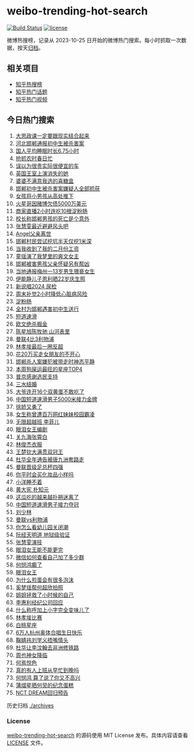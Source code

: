 # weibo-trending-hot-search

[![Build Status](https://github.com/justjavac/weibo-trending-hot-search/workflows/ci/badge.svg?branch=master)](https://github.com/justjavac/weibo-trending-hot-search/actions)
[![license](https://img.shields.io/github/license/justjavac/weibo-trending-hot-search)](https://github.com/justjavac/weibo-trending-hot-search/blob/master/LICENSE)

微博热搜榜，记录从 2023-10-25 日开始的微博热门搜索。每小时抓取一次数据，按天[归档](./archives)。

## 相关项目

- [知乎热搜榜](https://github.com/justjavac/zhihu-trending-top-search)
- [知乎热门话题](https://github.com/justjavac/zhihu-trending-hot-questions)
- [知乎热门视频](https://github.com/justjavac/zhihu-trending-hot-video)

## 今日热门搜索

<!-- BEGIN -->
<!-- 最后更新时间 Mon Mar 18 2024 07:19:12 GMT+0800 (China Standard Time) -->

1. [大思政课一定要跟现实结合起来](https://s.weibo.com//weibo?q=%23%E5%A4%A7%E6%80%9D%E6%94%BF%E8%AF%BE%E4%B8%80%E5%AE%9A%E8%A6%81%E8%B7%9F%E7%8E%B0%E5%AE%9E%E7%BB%93%E5%90%88%E8%B5%B7%E6%9D%A5%23&Refer=new_time)
1. [河北邯郸通报初中生被杀害案](https://s.weibo.com//weibo?q=%23%E6%B2%B3%E5%8C%97%E9%82%AF%E9%83%B8%E9%80%9A%E6%8A%A5%E5%88%9D%E4%B8%AD%E7%94%9F%E8%A2%AB%E6%9D%80%E5%AE%B3%E6%A1%88%23&t=31&band_rank=1&Refer=top)
1. [国人平均睡眠时长6.75小时](https://s.weibo.com//weibo?q=%23%E5%9B%BD%E4%BA%BA%E5%B9%B3%E5%9D%87%E7%9D%A1%E7%9C%A0%E6%97%B6%E9%95%BF6.75%E5%B0%8F%E6%97%B6%23&t=31&band_rank=44&Refer=top)
1. [抢抓农时春日忙](https://s.weibo.com//weibo?q=%23%E6%8A%A2%E6%8A%93%E5%86%9C%E6%97%B6%E6%98%A5%E6%97%A5%E5%BF%99%23&t=31&band_rank=3&Refer=top)
1. [误以为很贵实际很便宜的车](https://s.weibo.com//weibo?q=%23%E8%AF%AF%E4%BB%A5%E4%B8%BA%E5%BE%88%E8%B4%B5%E5%AE%9E%E9%99%85%E5%BE%88%E4%BE%BF%E5%AE%9C%E7%9A%84%E8%BD%A6%23&t=31&band_rank=12&Refer=top)
1. [英国王室上演消失的她](https://s.weibo.com//weibo?q=%23%E8%8B%B1%E5%9B%BD%E7%8E%8B%E5%AE%A4%E4%B8%8A%E6%BC%94%E6%B6%88%E5%A4%B1%E7%9A%84%E5%A5%B9%23&t=31&band_rank=5&Refer=top)
1. [婆婆不满意我选的喜糖盒](https://s.weibo.com//weibo?q=%23%E5%A9%86%E5%A9%86%E4%B8%8D%E6%BB%A1%E6%84%8F%E6%88%91%E9%80%89%E7%9A%84%E5%96%9C%E7%B3%96%E7%9B%92%23&t=31&band_rank=31&Refer=top)
1. [邯郸初中生被杀害案嫌疑人全部抓获](https://s.weibo.com//weibo?q=%23%E9%82%AF%E9%83%B8%E5%88%9D%E4%B8%AD%E7%94%9F%E8%A2%AB%E6%9D%80%E5%AE%B3%E6%A1%88%E5%AB%8C%E7%96%91%E4%BA%BA%E5%85%A8%E9%83%A8%E6%8A%93%E8%8E%B7%23&t=31&band_rank=2&Refer=top)
1. [女孩将小男孩从高处推下](https://s.weibo.com//weibo?q=%23%E5%A5%B3%E5%AD%A9%E5%B0%86%E5%B0%8F%E7%94%B7%E5%AD%A9%E4%BB%8E%E9%AB%98%E5%A4%84%E6%8E%A8%E4%B8%8B%23&t=31&band_rank=6&Refer=top)
1. [火星哥因赌博欠债5000万美元](https://s.weibo.com//weibo?q=%23%E7%81%AB%E6%98%9F%E5%93%A5%E5%9B%A0%E8%B5%8C%E5%8D%9A%E6%AC%A0%E5%80%BA5000%E4%B8%87%E7%BE%8E%E5%85%83%23&t=31&band_rank=8&Refer=top)
1. [商家直播2小时连吃10根淀粉肠](https://s.weibo.com//weibo?q=%23%E5%95%86%E5%AE%B6%E7%9B%B4%E6%92%AD2%E5%B0%8F%E6%97%B6%E8%BF%9E%E5%90%8310%E6%A0%B9%E6%B7%80%E7%B2%89%E8%82%A0%23&t=31&band_rank=7&Refer=top)
1. [校长称邯郸男孩的死亡是个意外](https://s.weibo.com//weibo?q=%23%E6%A0%A1%E9%95%BF%E7%A7%B0%E9%82%AF%E9%83%B8%E7%94%B7%E5%AD%A9%E7%9A%84%E6%AD%BB%E4%BA%A1%E6%98%AF%E4%B8%AA%E6%84%8F%E5%A4%96%23&t=31&band_rank=11&Refer=top)
1. [张慧雯最近避避风头吧](https://s.weibo.com//weibo?q=%23%E5%BC%A0%E6%85%A7%E9%9B%AF%E6%9C%80%E8%BF%91%E9%81%BF%E9%81%BF%E9%A3%8E%E5%A4%B4%E5%90%A7%23&t=31&band_rank=6&Refer=top)
1. [Angel父亲离世](https://s.weibo.com//weibo?q=%23Angel%E7%88%B6%E4%BA%B2%E7%A6%BB%E4%B8%96%23&t=31&band_rank=4&Refer=top)
1. [邯郸村民尝试挖坑半天仅挖1米深](https://s.weibo.com//weibo?q=%23%E9%82%AF%E9%83%B8%E6%9D%91%E6%B0%91%E5%B0%9D%E8%AF%95%E6%8C%96%E5%9D%91%E5%8D%8A%E5%A4%A9%E4%BB%85%E6%8C%961%E7%B1%B3%E6%B7%B1%23&t=31&band_rank=14&Refer=top)
1. [当我收到了我的二月份工资](https://s.weibo.com//weibo?q=%23%E5%BD%93%E6%88%91%E6%94%B6%E5%88%B0%E4%BA%86%E6%88%91%E7%9A%84%E4%BA%8C%E6%9C%88%E4%BB%BD%E5%B7%A5%E8%B5%84%23&t=31&band_rank=26&Refer=top)
1. [童瑶演了我梦里的爽文女主](https://s.weibo.com//weibo?q=%E7%AB%A5%E7%91%B6%E6%BC%94%E4%BA%86%E6%88%91%E6%A2%A6%E9%87%8C%E7%9A%84%E7%88%BD%E6%96%87%E5%A5%B3%E4%B8%BB&t=31&band_rank=29&Refer=top)
1. [邯郸被害男孩父亲怀疑另有帮凶](https://s.weibo.com//weibo?q=%23%E9%82%AF%E9%83%B8%E8%A2%AB%E5%AE%B3%E7%94%B7%E5%AD%A9%E7%88%B6%E4%BA%B2%E6%80%80%E7%96%91%E5%8F%A6%E6%9C%89%E5%B8%AE%E5%87%B6%23&t=31&band_rank=17&Refer=top)
1. [当地通报梅州一13岁男生猥亵女生](https://s.weibo.com//weibo?q=%23%E5%BD%93%E5%9C%B0%E9%80%9A%E6%8A%A5%E6%A2%85%E5%B7%9E%E4%B8%8013%E5%B2%81%E7%94%B7%E7%94%9F%E7%8C%A5%E4%BA%B5%E5%A5%B3%E7%94%9F%23&t=31&band_rank=18&Refer=top)
1. [伊能静儿子恩利晒22岁庆生照](https://s.weibo.com//weibo?q=%23%E4%BC%8A%E8%83%BD%E9%9D%99%E5%84%BF%E5%AD%90%E6%81%A9%E5%88%A9%E6%99%9222%E5%B2%81%E5%BA%86%E7%94%9F%E7%85%A7%23&t=31&band_rank=31&Refer=top)
1. [新说唱2024 尿检](https://s.weibo.com//weibo?q=%E6%96%B0%E8%AF%B4%E5%94%B12024%20%E5%B0%BF%E6%A3%80&t=31&band_rank=19&Refer=top)
1. [周末补觉2小时降低心脏病风险](https://s.weibo.com//weibo?q=%23%E5%91%A8%E6%9C%AB%E8%A1%A5%E8%A7%892%E5%B0%8F%E6%97%B6%E9%99%8D%E4%BD%8E%E5%BF%83%E8%84%8F%E7%97%85%E9%A3%8E%E9%99%A9%23&t=31&band_rank=21&Refer=top)
1. [淀粉肠](https://s.weibo.com//weibo?q=%E6%B7%80%E7%B2%89%E8%82%A0&t=31&band_rank=22&Refer=top)
1. [全村为邯郸遇害初中生送行](https://s.weibo.com//weibo?q=%23%E5%85%A8%E6%9D%91%E4%B8%BA%E9%82%AF%E9%83%B8%E9%81%87%E5%AE%B3%E5%88%9D%E4%B8%AD%E7%94%9F%E9%80%81%E8%A1%8C%23&t=31&band_rank=20&Refer=top)
1. [短道速滑](https://s.weibo.com//weibo?q=%E7%9F%AD%E9%81%93%E9%80%9F%E6%BB%91&t=31&band_rank=24&Refer=top)
1. [欧文绝杀掘金](https://s.weibo.com//weibo?q=%23%E6%AC%A7%E6%96%87%E7%BB%9D%E6%9D%80%E6%8E%98%E9%87%91%23&t=31&band_rank=25&Refer=top)
1. [陈星旭陈牧驰 山河表里](https://s.weibo.com//weibo?q=%E9%99%88%E6%98%9F%E6%97%AD%E9%99%88%E7%89%A7%E9%A9%B0%20%E5%B1%B1%E6%B2%B3%E8%A1%A8%E9%87%8C&t=31&band_rank=15&Refer=top)
1. [曼联4比3利物浦](https://s.weibo.com//weibo?q=%23%E6%9B%BC%E8%81%944%E6%AF%943%E5%88%A9%E7%89%A9%E6%B5%A6%23&t=31&band_rank=27&Refer=top)
1. [林孝埈最后一圈反超](https://s.weibo.com//weibo?q=%23%E6%9E%97%E5%AD%9D%E5%9F%88%E6%9C%80%E5%90%8E%E4%B8%80%E5%9C%88%E5%8F%8D%E8%B6%85%23&t=31&band_rank=13&Refer=top)
1. [花20万买走女朋友的不开心](https://s.weibo.com//weibo?q=%23%E8%8A%B120%E4%B8%87%E4%B9%B0%E8%B5%B0%E5%A5%B3%E6%9C%8B%E5%8F%8B%E7%9A%84%E4%B8%8D%E5%BC%80%E5%BF%83%23&t=31&band_rank=32&Refer=top)
1. [邯郸杀人案嫌犯被带走时神态平静](https://s.weibo.com//weibo?q=%23%E9%82%AF%E9%83%B8%E6%9D%80%E4%BA%BA%E6%A1%88%E5%AB%8C%E7%8A%AF%E8%A2%AB%E5%B8%A6%E8%B5%B0%E6%97%B6%E7%A5%9E%E6%80%81%E5%B9%B3%E9%9D%99%23&t=31&band_rank=25&Refer=top)
1. [本周狗屎运最旺的星座TOP4](https://s.weibo.com//weibo?q=%E6%9C%AC%E5%91%A8%E7%8B%97%E5%B1%8E%E8%BF%90%E6%9C%80%E6%97%BA%E7%9A%84%E6%98%9F%E5%BA%A7TOP4&t=31&band_rank=9&Refer=top)
1. [普京感谢选民支持](https://s.weibo.com//weibo?q=%23%E6%99%AE%E4%BA%AC%E6%84%9F%E8%B0%A2%E9%80%89%E6%B0%91%E6%94%AF%E6%8C%81%23&t=31&band_rank=32&Refer=top)
1. [三水结婚](https://s.weibo.com//weibo?q=%E4%B8%89%E6%B0%B4%E7%BB%93%E5%A9%9A&t=31&band_rank=13&Refer=top)
1. [大爷连开16个双黄蛋不敢吃了](https://s.weibo.com//weibo?q=%23%E5%A4%A7%E7%88%B7%E8%BF%9E%E5%BC%8016%E4%B8%AA%E5%8F%8C%E9%BB%84%E8%9B%8B%E4%B8%8D%E6%95%A2%E5%90%83%E4%BA%86%23&t=31&band_rank=42&Refer=top)
1. [中国短道速滑男子5000米接力金牌](https://s.weibo.com//weibo?q=%23%E4%B8%AD%E5%9B%BD%E7%9F%AD%E9%81%93%E9%80%9F%E6%BB%91%E7%94%B7%E5%AD%905000%E7%B1%B3%E6%8E%A5%E5%8A%9B%E9%87%91%E7%89%8C%23&t=31&band_rank=35&Refer=top)
1. [徐娇又勇了](https://s.weibo.com//weibo?q=%23%E5%BE%90%E5%A8%87%E5%8F%88%E5%8B%87%E4%BA%86%23&t=31&band_rank=22&Refer=top)
1. [女生称曾遭百万网红妹妹校园霸凌](https://s.weibo.com//weibo?q=%23%E5%A5%B3%E7%94%9F%E7%A7%B0%E6%9B%BE%E9%81%AD%E7%99%BE%E4%B8%87%E7%BD%91%E7%BA%A2%E5%A6%B9%E5%A6%B9%E6%A0%A1%E5%9B%AD%E9%9C%B8%E5%87%8C%23&t=31&band_rank=41&Refer=top)
1. [无限超越班 李菲儿](https://s.weibo.com//weibo?q=%E6%97%A0%E9%99%90%E8%B6%85%E8%B6%8A%E7%8F%AD%20%E6%9D%8E%E8%8F%B2%E5%84%BF&t=31&band_rank=48&Refer=top)
1. [眼泪女王编剧](https://s.weibo.com//weibo?q=%E7%9C%BC%E6%B3%AA%E5%A5%B3%E7%8E%8B%E7%BC%96%E5%89%A7&t=31&band_rank=23&Refer=top)
1. [关九海张霄白](https://s.weibo.com//weibo?q=%23%E5%85%B3%E4%B9%9D%E6%B5%B7%E5%BC%A0%E9%9C%84%E7%99%BD%23&t=31&band_rank=39&Refer=top)
1. [林俊杰衣服](https://s.weibo.com//weibo?q=%E6%9E%97%E4%BF%8A%E6%9D%B0%E8%A1%A3%E6%9C%8D&t=31&band_rank=37&Refer=top)
1. [王楚钦大满贯双冠王](https://s.weibo.com//weibo?q=%23%E7%8E%8B%E6%A5%9A%E9%92%A6%E5%A4%A7%E6%BB%A1%E8%B4%AF%E5%8F%8C%E5%86%A0%E7%8E%8B%23&t=31&band_rank=45&Refer=top)
1. [杜华全年通告被唐九洲套路走](https://s.weibo.com//weibo?q=%E6%9D%9C%E5%8D%8E%E5%85%A8%E5%B9%B4%E9%80%9A%E5%91%8A%E8%A2%AB%E5%94%90%E4%B9%9D%E6%B4%B2%E5%A5%97%E8%B7%AF%E8%B5%B0&t=31&band_rank=31&Refer=top)
1. [曼联晋级足总杯四强](https://s.weibo.com//weibo?q=%23%E6%9B%BC%E8%81%94%E6%99%8B%E7%BA%A7%E8%B6%B3%E6%80%BB%E6%9D%AF%E5%9B%9B%E5%BC%BA%23&t=31&band_rank=44&Refer=top)
1. [你平时会买化妆品小样吗](https://s.weibo.com//weibo?q=%23%E4%BD%A0%E5%B9%B3%E6%97%B6%E4%BC%9A%E4%B9%B0%E5%8C%96%E5%A6%86%E5%93%81%E5%B0%8F%E6%A0%B7%E5%90%97%23&t=31&band_rank=48&Refer=top)
1. [小洋睡不着](https://s.weibo.com//weibo?q=%E5%B0%8F%E6%B4%8B%E7%9D%A1%E4%B8%8D%E7%9D%80&t=31&band_rank=10&Refer=top)
1. [黄大宪 朴知元](https://s.weibo.com//weibo?q=%E9%BB%84%E5%A4%A7%E5%AE%AA%20%E6%9C%B4%E7%9F%A5%E5%85%83&t=31&band_rank=18&Refer=top)
1. [这瓜吃的越来越扑朔迷离了](https://s.weibo.com//weibo?q=%23%E8%BF%99%E7%93%9C%E5%90%83%E7%9A%84%E8%B6%8A%E6%9D%A5%E8%B6%8A%E6%89%91%E6%9C%94%E8%BF%B7%E7%A6%BB%E4%BA%86%23&t=31&band_rank=35&Refer=top)
1. [中国短道速滑男子接力夺冠](https://s.weibo.com//weibo?q=%23%E4%B8%AD%E5%9B%BD%E7%9F%AD%E9%81%93%E9%80%9F%E6%BB%91%E7%94%B7%E5%AD%90%E6%8E%A5%E5%8A%9B%E5%A4%BA%E5%86%A0%23&t=31&band_rank=26&Refer=top)
1. [刘少林](https://s.weibo.com//weibo?q=%E5%88%98%E5%B0%91%E6%9E%97&t=31&band_rank=21&Refer=top)
1. [曼联vs利物浦](https://s.weibo.com//weibo?q=%23%E6%9B%BC%E8%81%94vs%E5%88%A9%E7%89%A9%E6%B5%A6%23&t=31&band_rank=26&Refer=top)
1. [你怎么看幼儿园关闭潮](https://s.weibo.com//weibo?q=%23%E4%BD%A0%E6%80%8E%E4%B9%88%E7%9C%8B%E5%B9%BC%E5%84%BF%E5%9B%AD%E5%85%B3%E9%97%AD%E6%BD%AE%23&t=31&band_rank=35&Refer=top)
1. [阮经天明道 地狱级验证](https://s.weibo.com//weibo?q=%E9%98%AE%E7%BB%8F%E5%A4%A9%E6%98%8E%E9%81%93%20%E5%9C%B0%E7%8B%B1%E7%BA%A7%E9%AA%8C%E8%AF%81&t=31&band_rank=29&Refer=top)
1. [张慧雯演技](https://s.weibo.com//weibo?q=%E5%BC%A0%E6%85%A7%E9%9B%AF%E6%BC%94%E6%8A%80&t=31&band_rank=27&Refer=top)
1. [眼泪女王能不能更完](https://s.weibo.com//weibo?q=%E7%9C%BC%E6%B3%AA%E5%A5%B3%E7%8E%8B%E8%83%BD%E4%B8%8D%E8%83%BD%E6%9B%B4%E5%AE%8C&t=31&band_rank=30&Refer=top)
1. [微信如何查看自己加了多少群](https://s.weibo.com//weibo?q=%23%E5%BE%AE%E4%BF%A1%E5%A6%82%E4%BD%95%E6%9F%A5%E7%9C%8B%E8%87%AA%E5%B7%B1%E5%8A%A0%E4%BA%86%E5%A4%9A%E5%B0%91%E7%BE%A4%23&t=31&band_rank=46&Refer=top)
1. [何悯鸿癫了](https://s.weibo.com//weibo?q=%E4%BD%95%E6%82%AF%E9%B8%BF%E7%99%AB%E4%BA%86&t=31&band_rank=16&Refer=top)
1. [眼泪女王](https://s.weibo.com//weibo?q=%E7%9C%BC%E6%B3%AA%E5%A5%B3%E7%8E%8B&t=31&band_rank=40&Refer=top)
1. [为什么煎蛋会有很多泡沫](https://s.weibo.com//weibo?q=%23%E4%B8%BA%E4%BB%80%E4%B9%88%E7%85%8E%E8%9B%8B%E4%BC%9A%E6%9C%89%E5%BE%88%E5%A4%9A%E6%B3%A1%E6%B2%AB%23&t=31&band_rank=27&Refer=top)
1. [奚梦瑶帮何超欣拍照](https://s.weibo.com//weibo?q=%23%E5%A5%9A%E6%A2%A6%E7%91%B6%E5%B8%AE%E4%BD%95%E8%B6%85%E6%AC%A3%E6%8B%8D%E7%85%A7%23&t=31&band_rank=44&Refer=top)
1. [姐姐拯救了小时候的自己](https://s.weibo.com//weibo?q=%E5%A7%90%E5%A7%90%E6%8B%AF%E6%95%91%E4%BA%86%E5%B0%8F%E6%97%B6%E5%80%99%E7%9A%84%E8%87%AA%E5%B7%B1&t=31&band_rank=33&Refer=top)
1. [李惠利经纪公司回应](https://s.weibo.com//weibo?q=%23%E6%9D%8E%E6%83%A0%E5%88%A9%E7%BB%8F%E7%BA%AA%E5%85%AC%E5%8F%B8%E5%9B%9E%E5%BA%94%23&t=31&band_rank=47&Refer=top)
1. [什么称呼加上小字完全变味儿了](https://s.weibo.com//weibo?q=%23%E4%BB%80%E4%B9%88%E7%A7%B0%E5%91%BC%E5%8A%A0%E4%B8%8A%E5%B0%8F%E5%AD%97%E5%AE%8C%E5%85%A8%E5%8F%98%E5%91%B3%E5%84%BF%E4%BA%86%23&t=31&band_rank=50&Refer=top)
1. [林孝埈比赛](https://s.weibo.com//weibo?q=%E6%9E%97%E5%AD%9D%E5%9F%88%E6%AF%94%E8%B5%9B&t=31&band_rank=28&Refer=top)
1. [白桃星座](https://s.weibo.com//weibo?q=%E7%99%BD%E6%A1%83%E6%98%9F%E5%BA%A7&t=31&band_rank=34&Refer=top)
1. [6万人杭州奥体合唱生日快乐](https://s.weibo.com//weibo?q=%236%E4%B8%87%E4%BA%BA%E6%9D%AD%E5%B7%9E%E5%A5%A5%E4%BD%93%E5%90%88%E5%94%B1%E7%94%9F%E6%97%A5%E5%BF%AB%E4%B9%90%23&t=31&band_rank=50&Refer=top)
1. [鞠婧祎刘学义捂嘴情头](https://s.weibo.com//weibo?q=%23%E9%9E%A0%E5%A9%A7%E7%A5%8E%E5%88%98%E5%AD%A6%E4%B9%89%E6%8D%82%E5%98%B4%E6%83%85%E5%A4%B4%23&t=31&band_rank=49&Refer=top)
1. [杜华让李汶翰去非洲修铁路](https://s.weibo.com//weibo?q=%23%E6%9D%9C%E5%8D%8E%E8%AE%A9%E6%9D%8E%E6%B1%B6%E7%BF%B0%E5%8E%BB%E9%9D%9E%E6%B4%B2%E4%BF%AE%E9%93%81%E8%B7%AF%23&t=31&band_rank=24&Refer=top)
1. [周也神女降临](https://s.weibo.com//weibo?q=%23%E5%91%A8%E4%B9%9F%E7%A5%9E%E5%A5%B3%E9%99%8D%E4%B8%B4%23&t=31&band_rank=39&Refer=top)
1. [何焉悦色](https://s.weibo.com//weibo?q=%E4%BD%95%E7%84%89%E6%82%A6%E8%89%B2&t=31&band_rank=36&Refer=top)
1. [真的有人上班从早忙到晚吗](https://s.weibo.com//weibo?q=%23%E7%9C%9F%E7%9A%84%E6%9C%89%E4%BA%BA%E4%B8%8A%E7%8F%AD%E4%BB%8E%E6%97%A9%E5%BF%99%E5%88%B0%E6%99%9A%E5%90%97%23&t=31&band_rank=38&Refer=top)
1. [何悯鸿 算了说了你又不高兴](https://s.weibo.com//weibo?q=%E4%BD%95%E6%82%AF%E9%B8%BF%20%E7%AE%97%E4%BA%86%E8%AF%B4%E4%BA%86%E4%BD%A0%E5%8F%88%E4%B8%8D%E9%AB%98%E5%85%B4&t=31&band_rank=43&Refer=top)
1. [蒲熠星晒何炅的纪念蛋糕](https://s.weibo.com//weibo?q=%23%E8%92%B2%E7%86%A0%E6%98%9F%E6%99%92%E4%BD%95%E7%82%85%E7%9A%84%E7%BA%AA%E5%BF%B5%E8%9B%8B%E7%B3%95%23&t=31&band_rank=49&Refer=top)
1. [NCT DREAM回归预告](https://s.weibo.com//weibo?q=NCT%20DREAM%E5%9B%9E%E5%BD%92%E9%A2%84%E5%91%8A&t=31&band_rank=50&Refer=top)

<!-- END -->

历史归档 [./archives](./archives)

### License

[weibo-trending-hot-search](https://github.com/justjavac/weibo-trending-hot-search) 的源码使用 MIT License
发布。具体内容请查看 [LICENSE](./LICENSE) 文件。
